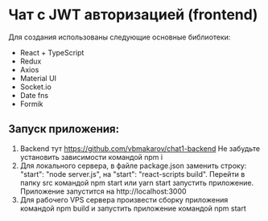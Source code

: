 # Чат с JWT авторизацией (frontend)

Для создания использованы следующие основные библиотеки:
+ React + TypeScript
+ Redux
+ Axios
+ Material UI
+ Socket.io
+ Date fns
+ Formik

## Запуск приложения:
1. Backend тут https://github.com/vbmakarov/chat1-backend
Не забудьте установить зависимости командой npm i
2. Для локального сервера, в файле package.json заменить строку: "start": "node server.js", на "start": "react-scripts build". Перейти в папку src командой npm start или yarn start запустить приложение.
Приложение запустится на http://localhost:3000
3. Для рабочего VPS сервера произвести сборку приложения командой npm build и запустить
приложение командой npm start